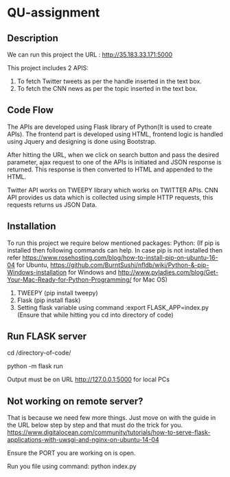 # QU-assignment

## Description

We can run this project the URL : http://35.183.33.171:5000

This project includes 2 APIS:
1) To fetch Twitter tweets as per the handle inserted in the text box. 
2) To fetch the CNN news as per the topic inserted in the text box.

## Code Flow

The APIs are developed using Flask library of Python(It is used to create APIs).
The frontend part is developed using HTML, frontend logic is handled using Jquery and designing is done using Bootstrap.

After hitting the URL, when we click on search button and pass the desired parameter, ajax request to one of the APIs is initiated and JSON response is returned. This response is then converted to HTML and appended to the HTML.

Twitter API works on TWEEPY library which works on TWITTER APIs.
CNN API provides us data which is collected using simple HTTP requests, this requests returns us JSON Data. 


## Installation

To run this project we require below mentioned packages:
Python: (If pip is installed then following commands can help. In case pip is not installed then refer https://www.rosehosting.com/blog/how-to-install-pip-on-ubuntu-16-04 for Ubuntu, https://github.com/BurntSushi/nfldb/wiki/Python-&-pip-Windows-installation for Windows and http://www.pyladies.com/blog/Get-Your-Mac-Ready-for-Python-Programming/ for Mac OS)
1) TWEEPY (pip install tweepy)
2) Flask (pip install flask)
3) Setting flask variable using command :export FLASK_APP=index.py  (Ensure that while hitting you cd into directory of code)

## Run FLASK server
cd /directory-of-code/

python -m flask run

Output must be on URL http://127.0.0.1:5000 for local PCs

## Not working on remote server? 
That is because we need few more things. Just move on with the guide in the URL below step by step and that must do the trick for you. 
https://www.digitalocean.com/community/tutorials/how-to-serve-flask-applications-with-uwsgi-and-nginx-on-ubuntu-14-04

Ensure the PORT you are working on is open.

Run you file using command: python index.py
